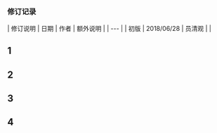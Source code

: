 ##

###  修订记录
| 修订说明 | 日期 | 作者 | 额外说明 |
| --- |
| 初版 | 2018/06/28 | 员清观 |  |

## 1

## 2

## 3

## 4
